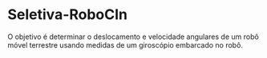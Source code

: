 # Seletiva-RoboCIn
O objetivo é determinar o deslocamento e velocidade angulares de um robô móvel terrestre usando medidas de um giroscópio embarcado no robô. 
